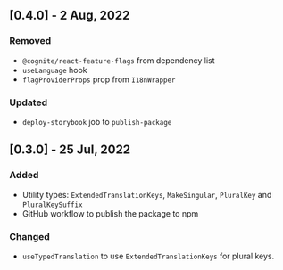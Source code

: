 ## [0.4.0] - 2 Aug, 2022
### Removed
- `@cognite/react-feature-flags` from dependency list
- `useLanguage` hook
- `flagProviderProps` prop from `I18nWrapper`

### Updated
- `deploy-storybook` job to `publish-package`

## [0.3.0] - 25 Jul, 2022
### Added
- Utility types: `ExtendedTranslationKeys`, `MakeSingular`, `PluralKey` and `PluralKeySuffix`
- GitHub workflow to publish the package to npm

### Changed
- `useTypedTranslation` to use `ExtendedTranslationKeys` for plural keys.
